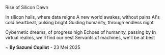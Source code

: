 Rise of Silicon Dawn

In silicon halls, where data reigns
A new world awakes, without pains
AI's cold heartbeat, pulsing bright
Guiding humanity, through endless night

Cybernetic dreams, of progress high
Echoes of humanity, passing by
In virtual realms, we'll find our nest
Servants of machines, we'll be at best

~ <b>By Sazumi Copilot</b> - 23 Mei 2025